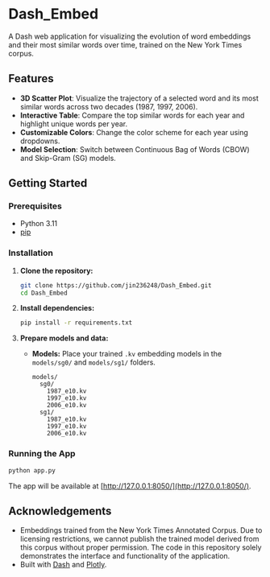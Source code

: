 # Dash_Embed

A Dash web application for visualizing the evolution of word embeddings and their most similar words over time, trained on the New York Times corpus.

## Features

- **3D Scatter Plot**: Visualize the trajectory of a selected word and its most similar words across two decades (1987, 1997, 2006).
- **Interactive Table**: Compare the top similar words for each year and highlight unique words per year.
- **Customizable Colors**: Change the color scheme for each year using dropdowns.
- **Model Selection**: Switch between Continuous Bag of Words (CBOW) and Skip-Gram (SG) models.

## Getting Started

### Prerequisites

- Python 3.11
- [pip](https://pip.pypa.io/en/stable/)

### Installation

1. **Clone the repository:**
    ```bash
    git clone https://github.com/jin236248/Dash_Embed.git
    cd Dash_Embed
    ```

2. **Install dependencies:**
    ```bash
    pip install -r requirements.txt
    ```

3. **Prepare models and data:**
    - **Models:** Place your trained `.kv` embedding models in the `models/sg0/` and `models/sg1/` folders.  
      ```
      models/
        sg0/
          1987_e10.kv
          1997_e10.kv
          2006_e10.kv
        sg1/
          1987_e10.kv
          1997_e10.kv
          2006_e10.kv
      ```

### Running the App

```bash
python app.py
```

The app will be available at [http://127.0.0.1:8050/](http://127.0.0.1:8050/).


## Acknowledgements

- Embeddings trained from the New York Times Annotated Corpus. Due to licensing restrictions, we cannot publish the trained model derived from this corpus without proper permission. The code in this repository solely demonstrates the interface and functionality of the application.
- Built with [Dash](https://dash.plotly.com/) and [Plotly](https://plotly.com/python/).